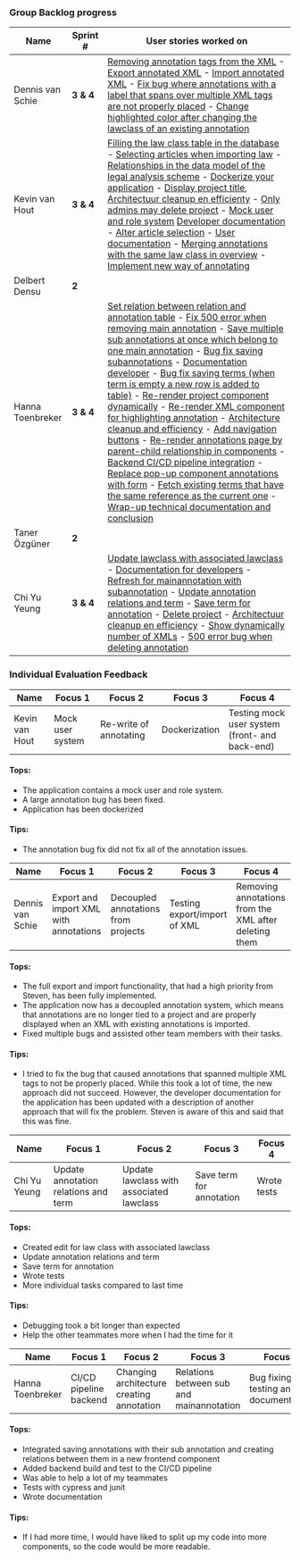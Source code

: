 ### Group Backlog progress

|Name          | Sprint #  |User stories worked on  |
|--------------|-----------|------------------------|
| Dennis van Schie   | **3 & 4** | [Removing annotation tags from the XML](https://gitlab.fdmci.hva.nl/se-specialization-2023-1/projects-ik/galactische-zakenpartners/legal-annotation-tool/-/issues/76) - [Export annotated XML](https://gitlab.fdmci.hva.nl/se-specialization-2023-1/projects-ik/galactische-zakenpartners/legal-annotation-tool/-/issues/15) - [Import annotated XML](https://gitlab.fdmci.hva.nl/se-specialization-2023-1/projects-ik/galactische-zakenpartners/legal-annotation-tool/-/issues/84) - [Fix bug where annotations with a label that spans over multiple XML tags are not properly placed](https://gitlab.fdmci.hva.nl/se-specialization-2023-1/projects-ik/galactische-zakenpartners/legal-annotation-tool/-/issues/81) - [Change highlighted color after changing the lawclass of an existing annotation](https://gitlab.fdmci.hva.nl/se-specialization-2023-1/projects-ik/galactische-zakenpartners/legal-annotation-tool/-/issues/114) |
| Kevin van Hout     | **3 & 4** | [Filling the law class table in the database](https://gitlab.fdmci.hva.nl/se-specialization-2023-1/projects-ik/galactische-zakenpartners/legal-annotation-tool/-/issues/18) - [Selecting articles when importing law](https://gitlab.fdmci.hva.nl/se-specialization-2023-1/projects-ik/galactische-zakenpartners/legal-annotation-tool/-/issues/54) - [Relationships in the data model of the legal analysis scheme](https://gitlab.fdmci.hva.nl/se-specialization-2023-1/projects-ik/galactische-zakenpartners/legal-annotation-tool/-/issues/59) - [Dockerize your application](https://gitlab.fdmci.hva.nl/se-specialization-2023-1/projects-ik/galactische-zakenpartners/legal-annotation-tool/-/issues/64) - [Display project title](https://gitlab.fdmci.hva.nl/se-specialization-2023-1/projects-ik/galactische-zakenpartners/legal-annotation-tool/-/issues/72), [Architectuur cleanup en efficienty](https://gitlab.fdmci.hva.nl/se-specialization-2023-1/projects-ik/galactische-zakenpartners/legal-annotation-tool/-/issues/74) - [Only admins may delete project](https://gitlab.fdmci.hva.nl/se-specialization-2023-1/projects-ik/galactische-zakenpartners/legal-annotation-tool/-/issues/83) - [Mock user and role system](https://gitlab.fdmci.hva.nl/se-specialization-2023-1/projects-ik/galactische-zakenpartners/legal-annotation-tool/-/issues/87) [Developer documentation](https://gitlab.fdmci.hva.nl/se-specialization-2023-1/projects-ik/galactische-zakenpartners/legal-annotation-tool/-/issues/90) - [Alter article selection](https://gitlab.fdmci.hva.nl/se-specialization-2023-1/projects-ik/galactische-zakenpartners/legal-annotation-tool/-/issues/97) - [User documentation](https://gitlab.fdmci.hva.nl/se-specialization-2023-1/projects-ik/galactische-zakenpartners/legal-annotation-tool/-/issues/98) - [Merging annotations with the same law class in overview](https://gitlab.fdmci.hva.nl/se-specialization-2023-1/projects-ik/galactische-zakenpartners/legal-annotation-tool/-/issues/111) - [Implement new way of annotating](https://gitlab.fdmci.hva.nl/se-specialization-2023-1/projects-ik/galactische-zakenpartners/legal-annotation-tool/-/issues/115) |
| Delbert Densu      | **2**     | |
| Hanna Toenbreker   | **3 & 4** | [Set relation between relation and annotation table](https://gitlab.fdmci.hva.nl/se-specialization-2023-1/projects-ik/galactische-zakenpartners/legal-annotation-tool/-/issues/110) - [Fix 500 error when removing main annotation](https://gitlab.fdmci.hva.nl/se-specialization-2023-1/projects-ik/galactische-zakenpartners/legal-annotation-tool/-/issues/109) - [Save multiple sub annotations at once which belong to one main annotation](https://gitlab.fdmci.hva.nl/se-specialization-2023-1/projects-ik/galactische-zakenpartners/legal-annotation-tool/-/issues/93) - [Bug fix saving subannotations](https://gitlab.fdmci.hva.nl/se-specialization-2023-1/projects-ik/galactische-zakenpartners/legal-annotation-tool/-/issues/91) - [Documentation developer](https://gitlab.fdmci.hva.nl/se-specialization-2023-1/projects-ik/galactische-zakenpartners/legal-annotation-tool/-/issues/90) - [Bug fix saving terms (when term is empty a new row is added to table)](https://gitlab.fdmci.hva.nl/se-specialization-2023-1/projects-ik/galactische-zakenpartners/legal-annotation-tool/-/issues/82) - [Re-render project component dynamically](https://gitlab.fdmci.hva.nl/se-specialization-2023-1/projects-ik/galactische-zakenpartners/legal-annotation-tool/-/issues/78) - [Re-render XML component for highlighting annotation](https://gitlab.fdmci.hva.nl/se-specialization-2023-1/projects-ik/galactische-zakenpartners/legal-annotation-tool/-/issues/75) - [Architecture cleanup and efficiency](https://gitlab.fdmci.hva.nl/se-specialization-2023-1/projects-ik/galactische-zakenpartners/legal-annotation-tool/-/issues/74) - [Add navigation buttons](https://gitlab.fdmci.hva.nl/se-specialization-2023-1/projects-ik/galactische-zakenpartners/legal-annotation-tool/-/issues/73) - [Re-render annotations page by parent-child relationship in components](https://gitlab.fdmci.hva.nl/se-specialization-2023-1/projects-ik/galactische-zakenpartners/legal-annotation-tool/-/issues/70) - [Backend CI/CD pipeline integration](https://gitlab.fdmci.hva.nl/se-specialization-2023-1/projects-ik/galactische-zakenpartners/legal-annotation-tool/-/issues/69) - [Replace pop-up component annotations with form](https://gitlab.fdmci.hva.nl/se-specialization-2023-1/projects-ik/galactische-zakenpartners/legal-annotation-tool/-/issues/68) - [Fetch existing terms that have the same reference as the current one](https://gitlab.fdmci.hva.nl/se-specialization-2023-1/projects-ik/galactische-zakenpartners/legal-annotation-tool/-/issues/61) - [Wrap-up technical documentation and conclusion](https://gitlab.fdmci.hva.nl/se-specialization-2023-1/projects-ik/galactische-zakenpartners/legal-annotation-tool/-/issues/23) |
| Taner Özgüner      | **2**     | |
| Chi Yu Yeung       | **3 & 4** | [Update lawclass with associated lawclass](https://gitlab.fdmci.hva.nl/se-specialization-2023-1/projects-ik/galactische-zakenpartners/legal-annotation-tool/-/issues/86) - [Documentation for developers](https://gitlab.fdmci.hva.nl/se-specialization-2023-1/projects-ik/galactische-zakenpartners/legal-annotation-tool/-/issues/90) - [Refresh for mainannotation with subannotation](https://gitlab.fdmci.hva.nl/se-specialization-2023-1/projects-ik/galactische-zakenpartners/legal-annotation-tool/-/issues/114) - [Update annotation relations and term](https://gitlab.fdmci.hva.nl/se-specialization-2023-1/projects-ik/galactische-zakenpartners/legal-annotation-tool/-/issues/44) - [Save term for annotation](https://gitlab.fdmci.hva.nl/se-specialization-2023-1/projects-ik/galactische-zakenpartners/legal-annotation-tool/-/issues/58) - [Delete project](https://gitlab.fdmci.hva.nl/se-specialization-2023-1/projects-ik/galactische-zakenpartners/legal-annotation-tool/-/issues/66) - [Architectuur cleanup en efficiency](https://gitlab.fdmci.hva.nl/se-specialization-2023-1/projects-ik/galactische-zakenpartners/legal-annotation-tool/-/issues/74) - [Show dynamically number of XMLs](https://gitlab.fdmci.hva.nl/se-specialization-2023-1/projects-ik/galactische-zakenpartners/legal-annotation-tool/-/issues/79) - [500 error bug when deleting annotation](https://gitlab.fdmci.hva.nl/se-specialization-2023-1/projects-ik/galactische-zakenpartners/legal-annotation-tool/-/issues/109) |


### Individual Evaluation Feedback

|  Name       | Focus 1     | Focus 2  | Focus 3 | Focus 4 |
|---------|-------------|----------|---------|---------|
| Kevin van Hout | Mock user system  | Re-write of annotating | Dockerization  | Testing mock user system (front- and back-end)  |      

#### Tops:
 - The application contains a mock user and role system.
 - A large annotation bug has been fixed.
 - Application has been dockerized

#### Tips:

 - The annotation bug fix did not fix all of the annotation issues.

|  Name       | Focus 1     | Focus 2  | Focus 3 | Focus 4 |
|---------|-------------|----------|---------|---------|
| Dennis van Schie | Export and import XML with annotations | Decoupled annotations from projects | Testing export/import of XML | Removing annotations from the XML after deleting them |      

#### Tops:
- The full export and import functionality, that had a high priority from Steven, has been fully implemented.
- The application now has a decoupled annotation system, which means that annotations are no longer tied to a project and are properly displayed when an XML with existing annotations is imported.
- Fixed multiple bugs and assisted other team members with their tasks.

#### Tips:
- I tried to fix the bug that caused annotations that spanned multiple XML tags to not be properly placed. While this took a lot of time, the new approach did not succeed. However, the developer documentation for the application has been updated with a description of another approach that will fix the problem. Steven is aware of this and said that this was fine.

|  Name       | Focus 1     | Focus 2  | Focus 3 | Focus 4 |
|---------|-------------|----------|---------|---------|
| Chi Yu Yeung | Update annotation relations and term | Update lawclass with associated lawclass |  Save term for annotation | Wrote tests      |      

#### Tops:
- Created edit for law class with associated lawclass
- Update annotation relations and term
- Save term for annotation
- Wrote tests
- More individual tasks compared to last time

#### Tips:

- Debugging took a bit longer than expected
- Help the other teammates more when I had the time for it

|  Name       | Focus 1     | Focus 2  | Focus 3 | Focus 4 |
|---------|-------------|----------|---------|---------|
| Hanna Toenbreker | CI/CD pipeline backend | Changing architecture creating annotation  | Relations between sub and mainannotation  |  Bug fixing, testing and documentation  |      

#### Tops:
- Integrated saving annotations with their sub annotation and creating relations between them in a new frontend component
- Added backend build and test to the CI/CD pipeline
- Was able to help a lot of my teammates
- Tests with cypress and junit
- Wrote documentation

#### Tips:
- If I had more time, I would have liked to split up my code into more components, so the code would be more readable. 

